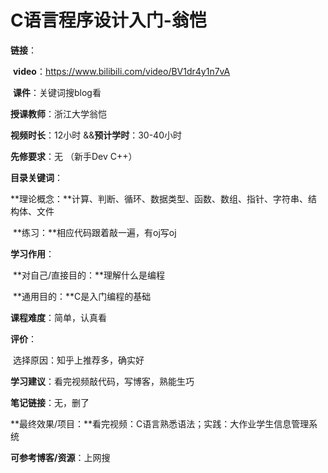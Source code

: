 # C语言程序设计入门-翁恺

**链接**：

​	**video**：https://www.bilibili.com/video/BV1dr4y1n7vA

​	**课件**：关键词搜blog看

**授课教师**：浙江大学翁恺

**视频时长**：12小时  &&**预计学时**：30-40小时

**先修要求**：无 （新手Dev C++）

**目录关键词**：

​	**理论概念：**计算、判断、循环、数据类型、函数、数组、指针、字符串、结构体、文件

​	**练习：**相应代码跟着敲一遍，有oj写oj

**学习作用**：

​	**对自己/直接目的：**理解什么是编程

​	**通用目的：**C是入门编程的基础

**课程难度**：简单，认真看

**评价**：

​	选择原因：知乎上推荐多，确实好

**学习建议**：看完视频敲代码，写博客，熟能生巧

**笔记链接**：无，删了

**最终效果/项目：**看完视频：C语言熟悉语法；实践：大作业学生信息管理系统

**可参考博客/资源**：上网搜

